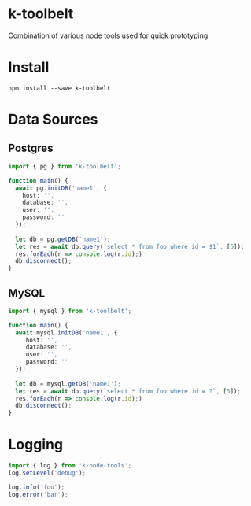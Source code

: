 # k-toolbelt
Combination of various node tools used for quick prototyping

# Install
`npm install --save k-toolbelt`

# Data Sources

## Postgres
```typescript
import { pg } from 'k-toolbelt';

function main() {
  await pg.initDB('name1', {
    host: '',
    database: '',
    user: '',
    password: ''
  });
  
  let db = pg.getDB('name1');
  let res = await db.query(`select * from foo where id = $1`, [5]);
  res.forEach(r => console.log(r.id);)
  db.disconnect();
}
```

## MySQL
```typescript
import { mysql } from 'k-toolbelt';

function main() {
  await mysql.initDB('name1', {
     host: '',
     database: '',
     user: '',
     password: ''
  });
  
  let db = mysql.getDB('name1');
  let res = await db.query(`select * from foo where id = ?`, [5]);
  res.forEach(r => console.log(r.id);)
  db.disconnect();
}
```

# Logging
```typescript
import { log } from 'k-node-tools';
log.setLevel('debug');

log.info('foo');
log.error('bar');


```

